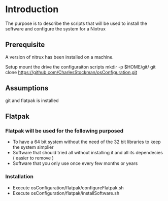 # Introduction
The purpose is to describe the scripts that will be used to install the software and configure the system for a Nixtrux

## Prerequisite
A version of nitrux has been installed on a machine.

Setup mount the drive the configuraiton scripts
mkdir -p $HOME/git/
git clone https://github.com/CharlesStockman/osConfiguration.git

## Assumptions
git and flatpak is installed

## Flatpak
### Flatpak will be used for the following purposed
* To have a 64 bit system without the need of the 32 bit libraries to keep the system simplier
* Software that should tried all without installing it and all its dependecies ( easier to remove )
* Software that you only use once every few months or years

### Installation
* Execute osConfiguration/flatpak/configureFlatpak.sh
* Execute osConfiguration/flatpak/installSoftware.sh



  

